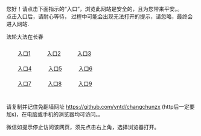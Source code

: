 您好！请点击下面指示的“入口”，浏览此网站是安全的，且为您带来平安。。 <br/>
点击入口后，请耐心等待， 过程中可能会出现无法打开的提示，请忽略，最终会进入网站. </br>

法轮大法在长春<br/>
<div style="padding:10px"><a style="margin:20px" target="_blank" href="https://d3byom3yanvlfh.cloudfront.net/2Qpsp?cujlpuvx" id="ccLink1" rel="nofollow">入口1</a> <a target="_blank" style="margin:20px" href="https://d2hig42zx9opkt.cloudfront.net/2Qpsp?lnpkuc" id="ccLink2" rel="nofollow">入口2</a> <a style="margin:20px" target="_blank" href="https://d3nytmwvhn4b5f.cloudfront.net/2Qpsp?garadzr" id="ccLink3" rel="nofollow">入口3</a></div>

<div style="padding:10px" ><a style="margin:20px" target="_blank" href="https://d3byom3yanvlfh.cloudfront.net/2Qpsp?cujlpuvx" id="ccLink4" rel="nofollow">入口4</a> <a style="margin:20px" href="https://d2hig42zx9opkt.cloudfront.net/2Qpsp?lnpkuc" target="_blank" id="ccLink5" rel="nofollow">入口5</a> <a style="margin:20px" href="https://d3nytmwvhn4b5f.cloudfront.net/2Qpsp?garadzr" target="_blank" id="ccLink6" rel="nofollow">入口6</a></div>

<div style="padding:10px"><a style="margin:20px" target="_blank" href="https://d3byom3yanvlfh.cloudfront.net/2Qpsp?cujlpuvx" id="ccLink7" rel="nofollow">入口7</a> <a style="margin:20px" href="https://d2hig42zx9opkt.cloudfront.net/2Qpsp?lnpkuc" target="_blank" id="ccLink8" rel="nofollow">入口8</a> <a style="margin:20px" target="_blank" href="https://d3nytmwvhn4b5f.cloudfront.net/2Qpsp?garadzr" id="ccLink9" rel="nofollow">入口9</a></div>

<br/>



请复制并记住免翻墙网址 https://github.com/yntd/changchunzx (http后一定要加s)，在电脑或手机的浏览器均可访问。。<br/>

微信如提示停止访问该网页，须先点击右上角，选择浏览器打开。
